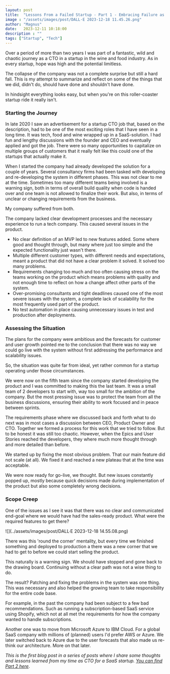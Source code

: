 ```yaml
---
layout: post
title:  "Lessons From a Failed Startup - Part 1 - Embracing Failure as a Learning Opportunity"
image : "/assets/images/post/DALL·E 2023-12-18 11.45.26.png"
author: "Magnus"
date:   2023-12-11 10:18:00
description : ""
tags: ["Startup", "Tech"]
---
```

Over a period of more than two years I was part of a fantastic, wild and chaotic journey as a CTO in a startup in the wine and food industry. As in every startup, hope was high and the potential limitless. 

The collapse of the company was not a complete surprise but still a hard fall. This is my attempt to summarize and reflect on some of the things that we did, didn't do, should have done and shouldn't have done. 

In hindsight everything looks easy, but when you're on this roller-coaster startup ride it really isn't.

### Starting the Journey
In late 2020 I saw an advertisement for a startup CTO job that, based on the description, had to be one of the most exciting roles that I have seen in a long time. It was tech, food and wine wrapped up in a SaaS-solution. I had fun and lengthy discussions with the founder and CEO and eventually applied and got the job. There were so many opportunities to capitalize on multiple groups of customers that it really felt like this could one of the startups that actually make it.

When I started the company had already developed the solution for a couple of years. Several consultancy firms had been tasked with developing and re-developing the system in different phases. This was not clear to me at the time. Sometimes too many different teams being involved is a warning sign, both in terms of overall build quality when code is handed over and one team is not allowed to finalize their work. But also, in terms of unclear or changing requirements from the business.

My company suffered from both.

The company lacked clear development processes and the necessary experience to run a tech company. This caused several issues in the product.

* No clear definition of an MVP led to new features added. Some where good and thought through, but many where just too simple and the expected functionality just wasn't there.
* Multiple different customer types, with different needs and expectations, meant a product that did not have a clear problem it solved. It solved too many problems. 
* Requirements changing too much and too often causing stress on the teams working on the product which means problems with quality and not enough time to reflect on how a change affect other parts of the system.
* Over-promising consultants and tight deadlines caused one of the most severe issues with the system, a complete lack of scalability for the most frequently used part of the product.
* No test automation in place causing unnecessary issues in test and production after deployments.

### Assessing the Situation
The plans for the company were ambitious and the forecasts for customer and user growth pointed me to the conclusion that there was no way we could go live with the system without first addressing the performance and scalability issues.

So, the situation was quite far from ideal, yet rather common for a startup operating under those circumstances.

We were now on the fifth team since the company started developing the product and I was committed to making this the last team. It was a small team of 2 developers to start with, way too small for the ambition of the company. But the most pressing issue was to protect the team from all the business discussions, ensuring their ability to work focused and in peace between sprints.

The requirements phase where we discussed back and forth what to do next was in most cases a discussion between CEO, Product Owner and CTO. Together we formed a process for this work that we tried to follow. But to be honest it was still too chaotic. However, when the Epics and User Stories reached the developers, they where much more thought through and more detailed than before. 

We started up by fixing the most obvious problem. That our main feature did not scale (at all). We fixed it and reached a new plateau that at the time was acceptable.

We were now ready for go-live, we thought. But new issues constantly popped up, mostly because quick decisions made during implementation of the product but also some completely wrong decisions.

### Scope Creep
One of the issues as I see it was that there was no clear and communicated end-goal where we would have had the sales-ready product. What were the required features to get there? 

![](../assets/images/post/DALL·E 2023-12-18 14.55.08.png)

There was this 'round the corner' mentality, but every time we finished something and deployed to production a there was a new corner that we had to get to before we could start selling the product. 

This naturally is a warning sign. We should have stopped and gone back to the drawing board. Continuing without a clear path was not a wise thing to do.

The result? Patching and fixing the problems in the system was one thing. This was necessary and also helped the growing team to take responsibility for the entire code base. 

For example, in the past the company had been subject to a few bad recommendations. Such as running a subscription-based SaaS service using Shopify, which not at all met the requirements for how the company wanted to handle subscriptions. 

Another one was to move from Microsoft Azure to IBM Cloud. For a global SaaS company with millions of (planned) users I'd prefer AWS or Azure. We later switched back to Azure due to the user forecasts that also made us re-think our architecture. More on that later.

_This is the first blog post in a series of posts where I share some thoughts and lessons learned from my time as CTO for a SaaS startup. [You can find Part 2 here](lessons-from-a-failed-startup-part-2-the-cost-of-scope-creep)_.